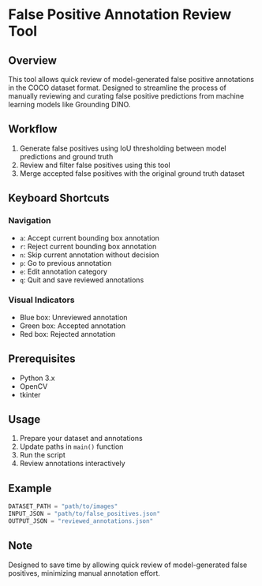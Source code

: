 # False Positive Annotation Review Tool

## Overview
This tool allows quick review of model-generated false positive annotations in the COCO dataset format. Designed to streamline the process of manually reviewing and curating false positive predictions from machine learning models like Grounding DINO.

## Workflow
1. Generate false positives using IoU thresholding between model predictions and ground truth
2. Review and filter false positives using this tool
3. Merge accepted false positives with the original ground truth dataset

## Keyboard Shortcuts

### Navigation
- `a`: Accept current bounding box annotation
- `r`: Reject current bounding box annotation
- `n`: Skip current annotation without decision
- `p`: Go to previous annotation
- `e`: Edit annotation category
- `q`: Quit and save reviewed annotations

### Visual Indicators
- Blue box: Unreviewed annotation
- Green box: Accepted annotation
- Red box: Rejected annotation

## Prerequisites
- Python 3.x
- OpenCV
- tkinter

## Usage
1. Prepare your dataset and annotations
2. Update paths in `main()` function
3. Run the script
4. Review annotations interactively

## Example
```python
DATASET_PATH = "path/to/images"
INPUT_JSON = "path/to/false_positives.json"
OUTPUT_JSON = "reviewed_annotations.json"
```

## Note
Designed to save time by allowing quick review of model-generated false positives, minimizing manual annotation effort.
